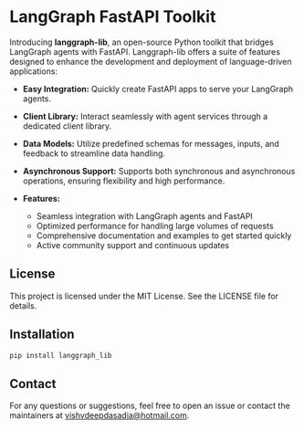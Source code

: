 # LangGraph FastAPI Toolkit

Introducing **langgraph-lib**, an open-source Python toolkit that bridges LangGraph agents with FastAPI. Langgraph-lib offers a suite of features designed to enhance the development and deployment of language-driven applications:

- **Easy Integration:** Quickly create FastAPI apps to serve your LangGraph agents.
- **Client Library:** Interact seamlessly with agent services through a dedicated client library.
- **Data Models:** Utilize predefined schemas for messages, inputs, and feedback to streamline data handling.
- **Asynchronous Support:** Supports both synchronous and asynchronous operations, ensuring flexibility and high performance.

- **Features:**
  - Seamless integration with LangGraph agents and FastAPI
  - Optimized performance for handling large volumes of requests
  - Comprehensive documentation and examples to get started quickly
  - Active community support and continuous updates

## License

This project is licensed under the MIT License. See the LICENSE file for details.

## Installation

```bash
pip install langgraph_lib
```

## Contact
For any questions or suggestions, feel free to open an issue or contact the maintainers at vishvdeepdasadia@hotmail.com.
